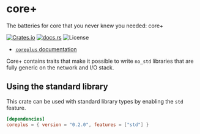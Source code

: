 core+
=====

The batteries for core that you never knew you needed: core+

[![Crates.io](https://img.shields.io/crates/v/coreplus)](https://crates.io/crates/coreplus)
[![docs.rs](https://img.shields.io/docsrs/coreplus.svg)](https://docs.rs/coreplus)
![License](https://img.shields.io/crates/l/coreplus.svg)

* [`coreplus` documentation](https://docs.rs/coreplus)

Core+ contains traits that make it possible to write `no_std` libraries that
are fully generic on the network and I/O stack.

## Using the standard library
This crate can be used with standard library types by enabling the `std` feature.

```toml
[dependencies]
coreplus = { version = "0.2.0", features = ["std"] }
```
